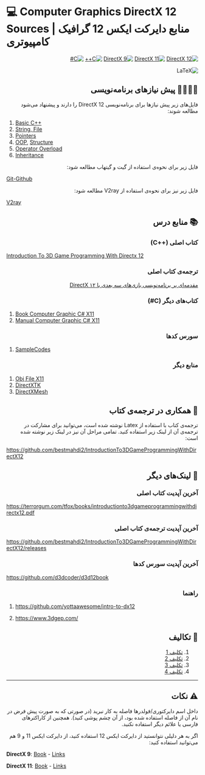 # :computer: Computer Graphics DirectX 12 Sources | منابع دایرکت ایکس 12 گرافیک کامپیوتری

<div dir="rtl"> 

[![DirectX 12](https://img.shields.io/badge/DirectX_12-2ea44f?style=for-the-badge&logo=microsoft)]()
[![DirectX 11](https://img.shields.io/badge/DirectX_11-2ea460?style=for-the-badge&logo=microsoft)]()
[![DirectX 9](https://img.shields.io/badge/DirectX_9-2ea47d?style=for-the-badge&logo=microsoft)]()
[![C++](https://img.shields.io/badge/c++-%2300599C.svg?style=for-the-badge&logo=c%2B%2B&logoColor=white)]()
[![C#](https://img.shields.io/badge/c%23-%23239120.svg?style=for-the-badge&logo=c-sharp&logoColor=white)]()

![LaTeX](https://img.shields.io/badge/latex-%23008080.svg?style=for-the-badge&logo=latex&logoColor=white)

## :man_technologist::woman_technologist: پیش نیاز‌های برنامه‌نویسی

فایل‌های زیر پیش نیاز‌ها برای برنامه‌نویسی DirectX 12 را دارند و پیشنهاد می‌شود مطالعه شوند:

<div dir="ltr">

1. [Basic C++](0.C++/1.C++_Programming.pdf)
2. [String, File](0.C++/2.String_And_File_in_C++.pdf)
3. [Pointers](0.C++/3.Pointers_In_C++.pdf)
4. [OOP](0.C++/4.OOP_In_C++.pdf), [Structure](https://www.geeksforgeeks.org/structure-vs-class-in-cpp/#)
5. [Operator Overload](0.C++/5.Operator_Overload_In_C++.pdf)
6. [Inheritance](0.C++/6.Inheritance_In_C++.pdf)

</div>

فایل‌ زیر برای نحوه‌ی استفاده از گیت و گیتهاب مطالعه شود:

<div dir="ltr">

[Git-Github](4.GitHelp/Git_Github.pdf)

</div>

فایل‌ زیر نیز برای نحوه‌ی استفاده از V2ray مطالعه شود:

<div dir="ltr">

[V2ray](5.ProxyHelp/5.V2ray.pdf)

</div>

## :books: منابع درس

### کتاب اصلی (++C)

<div dir="ltr">

[Introduction To 3D Game Programming With Directx 12](1.DirectX_12_Book/Introduction_To_3D_Game_Programming_With_Directx_12.pdf)
</div>

### ترجمه‌ی کتاب اصلی

[مقدمه‌ای بر برنامه‌نویسی بازی‌های سه بعدی با DirectX ۱۲](1.DirectX_12_Book/مقدمه_ای_بر_برنامه_نويسی_بازی_های_سه_بعدی_با_DirectX_12.pdf)

### کتاب‌های دیگر (C#)

<div dir="ltr">

1. [Book Computer Graphic C# X11](3.Others/DirectX_11_With_CSharp/Book_Computer_Graphic_CSharp_X11.pdf)
2. [Manual Computer Graphic C# X11](3.Others/DirectX_11_With_CSharp/Manual_Computer_Graphic_CSharp_X11.pdf)

</div>

### سورس کدها

<div dir="ltr">

1. [SampleCodes](2.Sample_Codes/SampleCodes.rar)

</div>

### منابع دیگر

<div dir="ltr">

1. [Obj File X11](https://stackoverflow.com/questions/26577804/how-to-import-a-obj-file-in-directx-11)
2. [DirectXTK](https://github.com/Microsoft/DirectXTK)
3. [DirectXMesh](https://github.com/Microsoft/DirectXMesh)

</div>
 
## :handshake: همکاری در ترجمه‌ی کتاب

ترجمه‌ی کتاب با استفاده از Latex نوشته شده است، می‌توانید برای مشارکت در ترجمه‌ی آن از لینک زیر استفاده کنید.
تمامی مراحل آن نیز در لینک زیر نوشته شده است:

<div dir="ltr"> 

https://github.com/bestmahdi2/IntroductionTo3DGameProgrammingWithDirectX12
</div>
 
## :link: لینک‌های دیگر

### آخرین آپدیت کتاب اصلی

<div dir="ltr"> 

https://terrorgum.com/tfox/books/introductionto3dgameprogrammingwithdirectx12.pdf
</div>

### آخرین آپدیت ترجمه‌ی کتاب اصلی

<div dir="ltr"> 

https://github.com/bestmahdi2/IntroductionTo3DGameProgrammingWithDirectX12/releases
</div>

### آخرین آپدیت سورس کدها

<div dir="ltr"> 

https://github.com/d3dcoder/d3d12book
</div>

### راهنما

<div dir="ltr"> 

1. https://github.com/yottaawesome/intro-to-dx12

2. https://www.3dgep.com/

</div>

## :pencil: تکالیف

1. [تکلیف 1](z.Homeworks/Homework1.pdf)
2. [تکلیف 2](z.Homeworks/Homework2.pdf)
3. [تکلیف 3](z.Homeworks/Homework3.pdf)
4. [تکلیف 4](z.Homeworks/Homework4.pdf)

---

## :warning: نکات

<div dir="rtl"> 

داخل اسم دایرکتوری/فولدر‌ها فاصله به کار نبرید (در صورتی که به صورت پیش فرض در نام آن از فاصله استفاده
  شده بود، از آن چشم پوشی کنید).
  همچنین از کاراکتر‌های فارسی یا علائم دیگر استفاده نکنید.

اگر به هر دلیلی نتوانستید از دایرکت ایکس 12 استفاده کنید، از دایرکت ایکس 11 و 9 هم می‌توانید استفاده کنید:

</div>

<div dir="ltr">

**DirectX 9**: [Book](3.Others/3D_Game_Programming_Directx_9_WinAPI.pdf) - [Links](X9_Links.txt)

**DirectX 11**: [Book](3.Others/Introduction_To_3D_Game_Programming_with_Directx_11.pdf) - [Links](X11_Links.txt)
</div>

</div>
